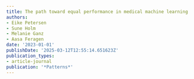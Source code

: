 ```yaml
---
title: The path toward equal performance in medical machine learning
authors:
- Eike Petersen
- Sune Holm
- Melanie Ganz
- Aasa Feragen
date: '2023-01-01'
publishDate: '2025-03-12T12:55:14.651623Z'
publication_types:
- article-journal
publication: '*Patterns*'
---
```

